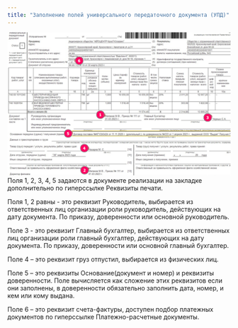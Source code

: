 ```yaml
---
title: "Заполнение полей универсального передаточного документа (УПД)"
---
```


![](_attach/Pasted%20image%2020230406180726.png)
Поля 1, 2, 3, 4, 5 задаются в документе реализации на закладке дополнительно по гиперссылке Реквизиты печати.

Поля 1, 2 равны - это реквизит Руководитель, выбирается из ответственных лиц организации роли руководитель, действующих на дату документа. По приказу, доверенности или основной руководитель.

Поле 3 - это реквизит Главный бухгалтер, выбирается из ответственных лиц организации роли главный бухгалтер, действующих на дату документа. По приказу, доверенности или основной главный бухгалтер.

Поле 4 – это реквизит груз отпустил, выбирается из физических лиц.

Поле 5 – это реквизиты Основание(документ и номер) и реквизиты доверенности. Поле вычисляется как сложение этих реквизитов если они заполнены, в доверенности обязательно заполнить дата, номер, и кем или кому выдана.

Поле 6 – это реквизит счета-фактуры, доступен подбор платежных документов по гиперссылке Платежно-расчетные документы.